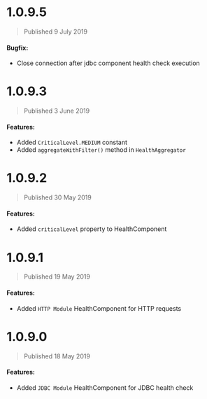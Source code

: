 # 1.0.9.5
> Published 9 July 2019

#### Bugfix:

* Close connection after jdbc component health check execution

# 1.0.9.3
> Published 3 June 2019

#### Features:

* Added `CriticalLevel.MEDIUM` constant
* Added `aggregateWithFilter()` method in `HealthAggregator`

# 1.0.9.2
> Published 30 May 2019

#### Features:

* Added `criticalLevel` property to HealthComponent

# 1.0.9.1
> Published 19 May 2019

#### Features:

* Added `HTTP Module` HealthComponent for HTTP requests

# 1.0.9.0
> Published 18 May 2019

#### Features:

* Added `JDBC Module` HealthComponent for JDBC health check
